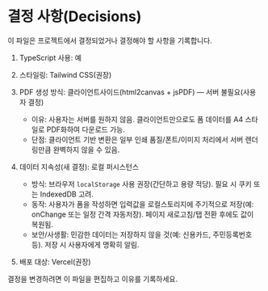 # 결정 사항(Decisions)

 이 파일은 프로젝트에서 결정되었거나 결정해야 할 사항을 기록합니다.

1. TypeScript 사용: 예
2. 스타일링: Tailwind CSS(권장)
3. PDF 생성 방식: 클라이언트사이드(html2canvas + jsPDF) — 서버 불필요(사용자 결정)
	- 이유: 사용자는 서버를 원하지 않음. 클라이언트만으로도 폼 데이터를 A4 스타일로 PDF화하여 다운로드 가능.
	- 단점: 클라이언트 기반 변환은 일부 인쇄 품질/폰트/이미지 처리에서 서버 렌더링만큼 완벽하지 않을 수 있음.

4. 데이터 지속성(새 결정): 로컬 퍼시스턴스
	- 방식: 브라우저 `localStorage` 사용 권장(간단하고 용량 적당). 필요 시 쿠키 또는 IndexedDB 고려.
	- 동작: 사용자가 폼을 작성하면 입력값을 로컬스토리지에 주기적으로 저장(예: onChange 또는 일정 간격 자동저장). 페이지 새로고침/탭 전환 후에도 값이 복원됨.
	- 보안/사생활: 민감한 데이터는 저장하지 않을 것(예: 신용카드, 주민등록번호 등). 저장 시 사용자에게 명확히 알림.

5. 배포 대상: Vercel(권장)

결정을 변경하려면 이 파일을 편집하고 이유를 기록하세요.
